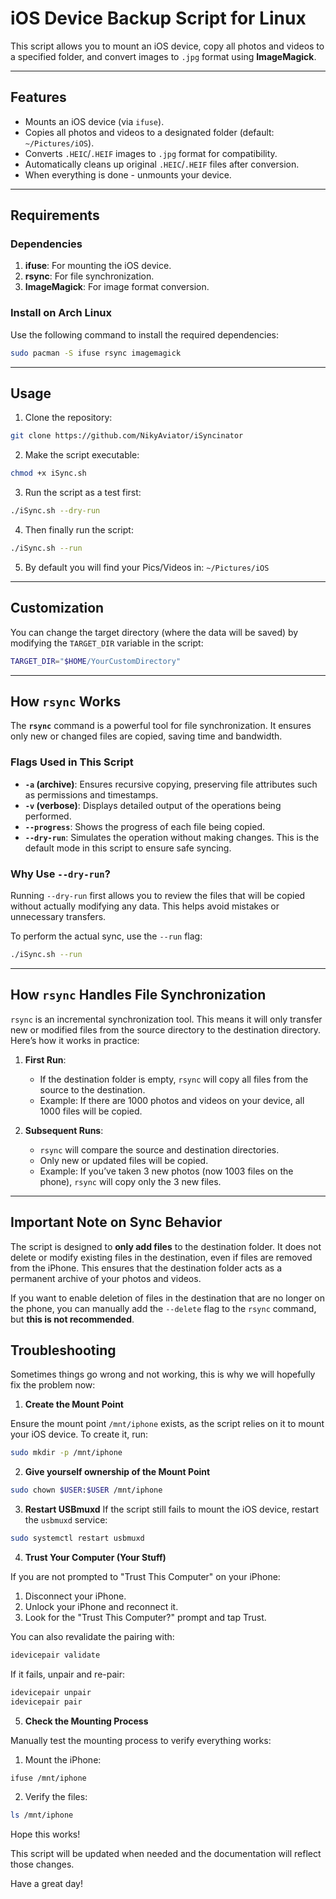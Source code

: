 # iOS Device Backup Script for Linux

This script allows you to mount an iOS device, copy all photos and videos to a specified folder, and convert images to `.jpg` format using **ImageMagick**.

---

## Features

- Mounts an iOS device (via `ifuse`).
- Copies all photos and videos to a designated folder (default: `~/Pictures/iOS`).
- Converts `.HEIC`/`.HEIF` images to `.jpg` format for compatibility.
- Automatically cleans up original `.HEIC`/`.HEIF` files after conversion.
- When everything is done - unmounts your device.

---

## Requirements

### Dependencies

1. **ifuse**: For mounting the iOS device.
2. **rsync**: For file synchronization.
3. **ImageMagick**: For image format conversion.

### Install on Arch Linux

Use the following command to install the required dependencies:

```bash
sudo pacman -S ifuse rsync imagemagick
```

---

## Usage

1. Clone the repository:

```bash
git clone https://github.com/NikyAviator/iSyncinator
```

2. Make the script executable:

```bash
chmod +x iSync.sh
```

3. Run the script as a test first:

```bash
./iSync.sh --dry-run
```

4. Then finally run the script:

```bash
./iSync.sh --run
```

5. By default you will find your Pics/Videos in: `~/Pictures/iOS `

---

## Customization

You can change the target directory (where the data will be saved)
by modifying the `TARGET_DIR` variable in the script:

```bash
TARGET_DIR="$HOME/YourCustomDirectory"
```

---

## How `rsync` Works

The **`rsync`** command is a powerful tool for file synchronization. It ensures only new or changed files are copied, saving time and bandwidth.

### Flags Used in This Script

- **`-a` (archive)**: Ensures recursive copying, preserving file attributes such as permissions and timestamps.
- **`-v` (verbose)**: Displays detailed output of the operations being performed.
- **`--progress`**: Shows the progress of each file being copied.
- **`--dry-run`**: Simulates the operation without making changes. This is the default mode in this script to ensure safe syncing.

### Why Use `--dry-run`?

Running `--dry-run` first allows you to review the files that will be copied without actually modifying any data. This helps avoid mistakes or unnecessary transfers.

To perform the actual sync, use the `--run` flag:

```bash
./iSync.sh --run
```

---

## How `rsync` Handles File Synchronization

`rsync` is an incremental synchronization tool. This means it will only transfer new or modified files from the source directory to the destination directory. Here’s how it works in practice:

1. **First Run**:

   - If the destination folder is empty, `rsync` will copy all files from the source to the destination.
   - Example: If there are 1000 photos and videos on your device, all 1000 files will be copied.

2. **Subsequent Runs**:
   - `rsync` will compare the source and destination directories.
   - Only new or updated files will be copied.
   - Example: If you’ve taken 3 new photos (now 1003 files on the phone), `rsync` will copy only the 3 new files.

---

## Important Note on Sync Behavior

The script is designed to **only add files** to the destination folder. It does not delete or modify existing files in the destination, even if files are removed from the iPhone. This ensures that the destination folder acts as a permanent archive of your photos and videos.

If you want to enable deletion of files in the destination that are no longer on the phone, you can manually add the `--delete` flag to the `rsync` command, but **this is not recommended**.

## Troubleshooting

Sometimes things go wrong and not working, this is why we will hopefully fix the problem now:

1. **Create the Mount Point**

Ensure the mount point `/mnt/iphone` exists, as the script relies on it to mount your iOS device. To create it, run:

```bash
sudo mkdir -p /mnt/iphone
```

2. **Give yourself ownership of the Mount Point**

```bash
sudo chown $USER:$USER /mnt/iphone
```

3. **Restart USBmuxd**
   If the script still fails to mount the iOS device, restart the `usbmuxd` service:

```bash
sudo systemctl restart usbmuxd
```

4. **Trust Your Computer (Your Stuff)**

If you are not prompted to "Trust This Computer" on your iPhone:

1. Disconnect your iPhone.
2. Unlock your iPhone and reconnect it.
3. Look for the "Trust This Computer?" prompt and tap Trust.

You can also revalidate the pairing with:

```bash
idevicepair validate
```

If it fails, unpair and re-pair:

```bash
idevicepair unpair
idevicepair pair
```

5. **Check the Mounting Process**

Manually test the mounting process to verify everything works:

1. Mount the iPhone:

```bash
ifuse /mnt/iphone
```

2. Verify the files:

```bash
ls /mnt/iphone
```

Hope this works!

This script will be updated when needed and the documentation will reflect those changes.

Have a great day!

